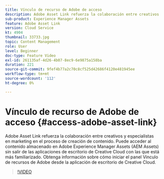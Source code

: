 ```yaml
---
title: Vínculo de recurso de Adobe de acceso
description: Adobe Asset Link refuerza la colaboración entre creativos y especialistas en marketing en el proceso de creación de contenido. Puede acceder al contenido almacenado en Adobe Experience Manager Assets (AEM Assets) sin salir de las aplicaciones de escritorio de Creative Cloud con las que está más familiarizado. Obtenga información sobre cómo iniciar el panel Vínculo de recursos de Adobe desde la aplicación de escritorio de Creative Cloud.
sub-product: Experience Manager Assets
feature: Adobe Asset Link
version: Cloud Service
kt: 4904
thumbnail: 33733.jpg
topic: Content Management
role: User
level: Beginner
doc-type: Feature Video
exl-id: 261135af-4d26-4b07-8ec9-6e9875a158ba
duration: 221
source-git-commit: 9fef4b77a2c70c8cf525d42686f4120e481945ee
workflow-type: tm+mt
source-wordcount: '112'
ht-degree: 0%

---
```


# Vínculo de recurso de Adobe de acceso {#access-adobe-asset-link}

Adobe Asset Link refuerza la colaboración entre creativos y especialistas en marketing en el proceso de creación de contenido. Puede acceder al contenido almacenado en Adobe Experience Manager Assets (AEM Assets) sin salir de las aplicaciones de escritorio de Creative Cloud con las que está más familiarizado. Obtenga información sobre cómo iniciar el panel Vínculo de recursos de Adobe desde la aplicación de escritorio de Creative Cloud.

>[!VIDEO](https://video.tv.adobe.com/v/33733?quality=12&learn=on)
